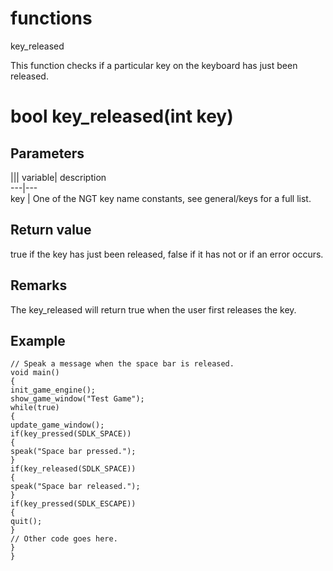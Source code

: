 # functions

key_released

  


This function checks if a particular key on the keyboard has just been released.  


# bool key_released(int key)

## Parameters

||| variable| description  
---|---  
key | One of the NGT key name constants, see general/keys for a full list.  
  
## Return value

true if the key has just been released, false if it has not or if an error occurs.

## Remarks

The key_released will return true when the user first releases the key.

## Example


```
// Speak a message when the space bar is released.
void main()
{
init_game_engine();
show_game_window("Test Game");
while(true)
{
update_game_window();
if(key_pressed(SDLK_SPACE))
{
speak("Space bar pressed.");
}
if(key_released(SDLK_SPACE))
{
speak("Space bar released.");
}
if(key_pressed(SDLK_ESCAPE))
{
quit();
}
// Other code goes here.
}
}

```
